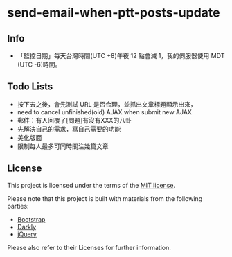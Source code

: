 # send-email-when-ptt-posts-update

## Info

- 「監控日期」每天台灣時間(UTC +8)午夜 12 點會減 1，我的伺服器使用 MDT (UTC -6)時間。

## Todo Lists

- 按下去之後，會先測試 URL 是否合理，並抓出文章標題顯示出來，
- need to cancel unfinished(old) AJAX when submit new AJAX
- 郵件：有人回覆了[問題]有沒有XXX的八卦
- 先解決自己的需求，寫自己需要的功能
- 美化版面
- 限制每人最多可同時關注幾篇文章


## License

This project is licensed under the terms of the [MIT license](http://opensource.org/licenses/MIT).

Please note that this project is built with materials from the following parties:

- [Bootstrap](http://getbootstrap.com/)
- [Darkly](http://bootswatch.com/darkly/)
- [jQuery](https://jquery.com/)

Please also refer to their Licenses for further information.
